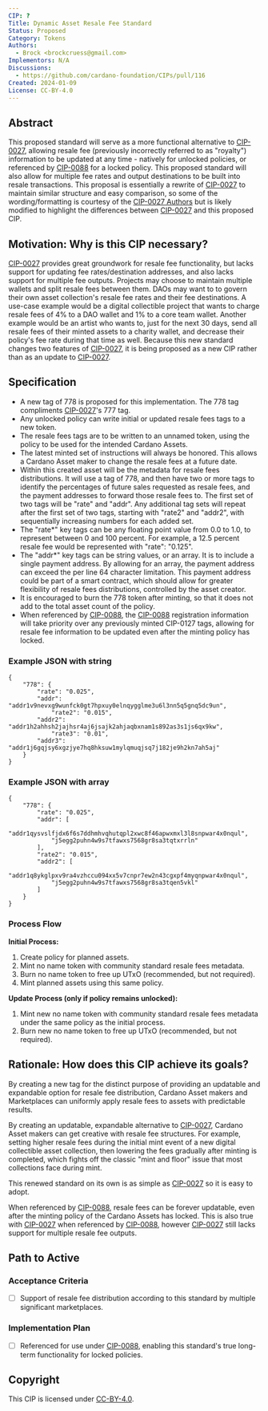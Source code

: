 ```yaml
---
CIP: ?
Title: Dynamic Asset Resale Fee Standard
Status: Proposed
Category: Tokens
Authors:
  - Brock <brockcruess@gmail.com>
Implementors: N/A
Discussions:
  - https://github.com/cardano-foundation/CIPs/pull/116
Created: 2024-01-09
License: CC-BY-4.0
---
```


## Abstract

This proposed standard will serve as a more functional alternative to [CIP-0027](https://github.com/cardano-foundation/CIPs/tree/master/CIP-0027), allowing resale fee (previously incorrectly referred to as "royalty") information to be updated at any time - natively for unlocked policies, or referenced by [CIP-0088](https://github.com/cardano-foundation/CIPs/tree/master/CIP-0088) for a locked policy. This proposed standard will also allow for multiple fee rates and output destinations to be built into resale transactions. This proposal is essentially a rewrite of [CIP-0027](https://github.com/cardano-foundation/CIPs/tree/master/CIP-0027) to maintain similar structure and easy comparison, so some of the wording/formatting is courtesy of the [CIP-0027 Authors](https://github.com/cardano-foundation/CIPs/tree/master/CIP-0027) but is likely modified to highlight the differences between [CIP-0027](https://github.com/cardano-foundation/CIPs/tree/master/CIP-0027) and this proposed CIP.

## Motivation: Why is this CIP necessary?

[CIP-0027](https://github.com/cardano-foundation/CIPs/tree/master/CIP-0027) provides great groundwork for resale fee functionality, but lacks support for updating fee rates/destination addresses, and also lacks support for multiple fee outputs. Projects may choose to maintain multiple wallets and split resale fees between them. DAOs may want to to govern their own asset collection's resale fee rates and their fee destinations. A use-case example would be a digital collectible project that wants to charge resale fees of 4% to a DAO wallet and 1% to a core team wallet. Another example would be an artist who wants to, just for the next 30 days, send all resale fees of their minted assets to a charity wallet, and decrease their policy's fee rate during that time as well. Because this new standard changes two features of [CIP-0027](https://github.com/cardano-foundation/CIPs/tree/master/CIP-0027), it is being proposed as a new CIP rather than as an update to [CIP-0027](https://github.com/cardano-foundation/CIPs/tree/master/CIP-0027).

## Specification

- A new tag of 778 is proposed for this implementation. The 778 tag compliments [CIP-0027](https://github.com/cardano-foundation/CIPs/tree/master/CIP-0027)'s 777 tag.
- Any unlocked policy can write initial or updated resale fees tags to a new token.
- The resale fees tags are to be written to an unnamed token, using the policy to be used for the intended Cardano Assets.
- The latest minted set of instructions will always be honored. This allows a Cardano Asset maker to change the resale fees at a future date.
- Within this created asset will be the metadata for resale fees distributions.  It will use a tag of 778, and then have two or more tags to identify the percentages of future sales requested as resale fees, and the payment addresses to forward those resale fees to. The first set of two tags will be "rate" and "addr". Any additional tag sets will repeat after the first set of two tags, starting with "rate2" and "addr2", with sequentially increasing numbers for each added set.
- The "rate*" key tags can be any floating point value from 0.0 to 1.0, to represent between 0 and 100 percent. For example, a 12.5 percent resale fee would be represented with "rate": "0.125".
- The "addr*" key tags can be string values, or an array. It is to include a single payment address. By allowing for an array, the payment address can exceed the per line 64 character limitation. This payment address could be part of a smart contract, which should allow for greater flexibility of resale fees distributions, controlled by the asset creator.
- It is encouraged to burn the 778 token after minting, so that it does not add to the total asset count of the policy.
- When referenced by [CIP-0088](https://github.com/cardano-foundation/CIPs/tree/master/CIP-0088), the [CIP-0088](https://github.com/cardano-foundation/CIPs/tree/master/CIP-0088) registration information will take priority over any previously minted CIP-0127 tags, allowing for resale fee information to be updated even after the minting policy has locked.


### Example JSON with string

```
{
	"778": {
		"rate": "0.025",
		"addr": "addr1v9nevxg9wunfck0gt7hpxuy0elnqygglme3u6l3nn5q5gnq5dc9un",
     		"rate2": "0.015",
		"addr2": "addr1h2ahhsh2jajhsr4aj6jsajk2ahjaqbxnam1s892as3s1js6qx9kw",
     		"rate3": "0.01",
		"addr3": "addr1j6gqjsy6xgzjye7hq8hksuw1mylqmuqjsq7j182je9h2kn7ah5aj"
	}
}
```

### Example JSON with array

```
{
	"778": {
		"rate": "0.025",
		"addr": [
			"addr1qysvslfjdx6f6s7ddhmhvqhutqpl2xwc8f46apwxmxl3l8snpwar4x0nqul",
			"j5egg2puhn4w9s7tfawxs7568gr8sa3tqtxrrln"
		],
  		"rate2": "0.015",
		"addr2": [
			"addr1q8ykglpxv9ra4vzhccu094xx5v7cnpr7ew2n43cgxpf4myqnpwar4x0nqul",
			"j5egg2puhn4w9s7tfawxs7568gr8sa3tqen5vkl"
		]
	}
}
```

### Process Flow

**Initial Process:**
1) Create policy for planned assets.
2) Mint no name token with community standard resale fees metadata.
3) Burn no name token to free up UTxO (recommended, but not required).
4) Mint planned assets using this same policy.

**Update Process (only if policy remains unlocked):**
1) Mint new no name token with community standard resale fees metadata under the same policy as the initial process.
2) Burn new no name token to free up UTxO (recommended, but not required).

## Rationale: How does this CIP achieve its goals?

By creating a new tag for the distinct purpose of providing an updatable and expandable option for resale fee distribution, Cardano Asset makers and Marketplaces can uniformly apply resale fees to assets with predictable results.

By creating an updatable, expandable alternative to [CIP-0027](https://github.com/cardano-foundation/CIPs/tree/master/CIP-0027), Cardano Asset makers can get creative with resale fee structures. For example, setting higher resale fees during the initial mint event of a new digital collectible asset collection, then lowering the fees gradually after minting is completed, which fights off the classic "mint and floor" issue that most collections face during mint.

This renewed standard on its own is as simple as [CIP-0027](https://github.com/cardano-foundation/CIPs/tree/master/CIP-0027) so it is easy to adopt.

When referenced by [CIP-0088](https://github.com/cardano-foundation/CIPs/tree/master/CIP-0088), resale fees can be forever updatable, even after the minting policy of the Cardano Assets has locked. This is also true with [CIP-0027](https://github.com/cardano-foundation/CIPs/tree/master/CIP-0027) when referenced by [CIP-0088](https://github.com/cardano-foundation/CIPs/tree/master/CIP-0088), however [CIP-0027](https://github.com/cardano-foundation/CIPs/tree/master/CIP-0027) still lacks support for multiple resale fee outputs.

## Path to Active

### Acceptance Criteria

- [ ] Support of resale fee distribution according to this standard by multiple significant marketplaces.

### Implementation Plan

- [ ] Referenced for use under [CIP-0088](https://github.com/cardano-foundation/CIPs/tree/master/CIP-0088), enabling this standard's true long-term functionality for locked policies.

## Copyright

This CIP is licensed under [CC-BY-4.0](https://creativecommons.org/licenses/by/4.0/legalcode).
